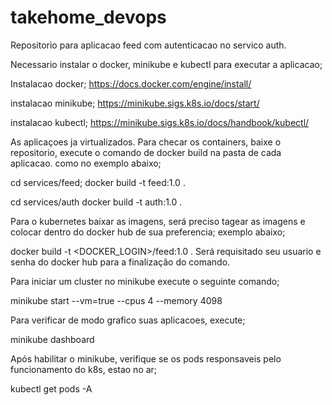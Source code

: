 # takehome_devops

Repositorio para aplicacao feed com autenticacao no servico auth.

Necessario instalar o docker, minikube e kubectl para executar a aplicacao;

Instalacao docker;
https://docs.docker.com/engine/install/

instalacao minikube;
https://minikube.sigs.k8s.io/docs/start/

instalacao kubectl;
https://minikube.sigs.k8s.io/docs/handbook/kubectl/


As aplicaçoes ja virtualizados. Para checar os containers, baixe o repositorio, execute o comando de docker build 
na pasta de cada aplicacao. como no exemplo abaixo;

cd services/feed;
docker build -t feed:1.0 .

cd services/auth
docker build -t auth:1.0 .

Para o kubernetes baixar as imagens, será preciso tagear as imagens e colocar dentro do docker hub de sua preferencia;
exemplo abaixo;

docker build -t <DOCKER_LOGIN>/feed:1.0 .
Será requisitado seu usuario e senha do docker hub para a finalização do comando. 


Para iniciar um cluster no minikube execute o seguinte comando;

minikube start --vm=true --cpus 4 --memory 4098

Para verificar de modo grafico suas aplicacoes, execute;

minikube dashboard

Após habilitar o minikube, verifique se os pods responsaveis pelo funcionamento do k8s, estao no ar;

kubectl get pods -A

